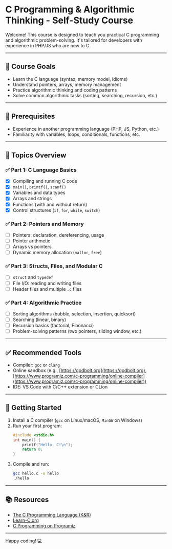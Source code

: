 # C Programming & Algorithmic Thinking - Self-Study Course

Welcome! This course is designed to teach you practical C programming and algorithmic problem-solving. It's tailored for developers with experience in PHP/JS who are new to C.

---

## 📌 Course Goals
- Learn the C language (syntax, memory model, idioms)
- Understand pointers, arrays, memory management
- Practice algorithmic thinking and coding patterns
- Solve common algorithmic tasks (sorting, searching, recursion, etc.)

---

## 🧩 Prerequisites
- Experience in another programming language (PHP, JS, Python, etc.)
- Familiarity with variables, loops, conditionals, functions, etc.

---

## 🧠 Topics Overview

### ✅ Part 1: C Language Basics
- [x] Compiling and running C code
- [x] `main()`, `printf()`, `scanf()`
- [x] Variables and data types
- [x] Arrays and strings
- [x] Functions (with and without return)
- [x] Control structures (`if`, `for`, `while`, `switch`)

### ✅ Part 2: Pointers and Memory
- [ ] Pointers: declaration, dereferencing, usage
- [ ] Pointer arithmetic
- [ ] Arrays vs pointers
- [ ] Dynamic memory allocation (`malloc`, `free`)

### ✅ Part 3: Structs, Files, and Modular C
- [ ] `struct` and `typedef`
- [ ] File I/O: reading and writing files
- [ ] Header files and multiple `.c` files

### ✅ Part 4: Algorithmic Practice
- [ ] Sorting algorithms (bubble, selection, insertion, quicksort)
- [ ] Searching (linear, binary)
- [ ] Recursion basics (factorial, Fibonacci)
- [ ] Problem-solving patterns (two pointers, sliding window, etc.)

---

## ✅ Recommended Tools
- Compiler: `gcc` or `clang`
- Online sandbox (e.g., [https://godbolt.org](https://godbolt.org), [https://www.programiz.com/c-programming/online-compiler](https://www.programiz.com/c-programming/online-compiler))
- IDE: VS Code with C/C++ extension or CLion

---

## 🏁 Getting Started
1. Install a C compiler (`gcc` on Linux/macOS, `MinGW` on Windows)
2. Run your first program:
   ```c
   #include <stdio.h>
   int main() {
       printf("Hello, C!\n");
       return 0;
   }
   ```
3. Compile and run:
   ```bash
   gcc hello.c -o hello
   ./hello
   ```

---

## 📚 Resources
- [The C Programming Language (K&R)](https://en.wikipedia.org/wiki/The_C_Programming_Language)
- [Learn-C.org](https://www.learn-c.org/)
- [C Programming on Programiz](https://www.programiz.com/c-programming)

---

Happy coding! 💻
